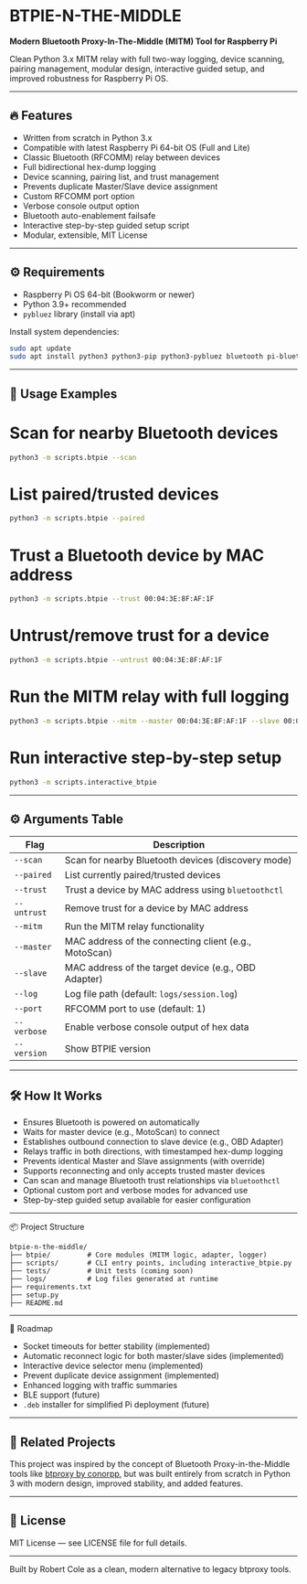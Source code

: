 # BTPIE-N-THE-MIDDLE

**Modern Bluetooth Proxy-In-The-Middle (MITM) Tool for Raspberry Pi**

Clean Python 3.x MITM relay with full two-way logging, device scanning, pairing management, modular design, interactive guided setup, and improved robustness for Raspberry Pi OS.

---

## 🔥 Features

- Written from scratch in Python 3.x
- Compatible with latest Raspberry Pi 64-bit OS (Full and Lite)
- Classic Bluetooth (RFCOMM) relay between devices
- Full bidirectional hex-dump logging
- Device scanning, pairing list, and trust management
- Prevents duplicate Master/Slave device assignment
- Custom RFCOMM port option
- Verbose console output option
- Bluetooth auto-enablement failsafe
- Interactive step-by-step guided setup script
- Modular, extensible, MIT License

---

## ⚙️ Requirements

- Raspberry Pi OS 64-bit (Bookworm or newer)
- Python 3.9+ recommended
- `pybluez` library (install via apt)

Install system dependencies:

```bash
sudo apt update
sudo apt install python3 python3-pip python3-pybluez bluetooth pi-bluetooth
```

---

## 🚀 Usage Examples

# Scan for nearby Bluetooth devices
```bash
python3 -m scripts.btpie --scan
```
# List paired/trusted devices
```bash
python3 -m scripts.btpie --paired
```
# Trust a Bluetooth device by MAC address
```bash
python3 -m scripts.btpie --trust 00:04:3E:8F:AF:1F
```
# Untrust/remove trust for a device
```bash
python3 -m scripts.btpie --untrust 00:04:3E:8F:AF:1F
```
# Run the MITM relay with full logging
```bash
python3 -m scripts.btpie --mitm --master 00:04:3E:8F:AF:1F --slave 00:02:1E:8F:AF:3F --log logs/session.log --port 1 --verbose
```
# Run interactive step-by-step setup
```bash
python3 -m scripts.interactive_btpie
```

---

## ⚙️ Arguments Table

| Flag         | Description                                           |
|--------------|-------------------------------------------------------|
| `--scan`     | Scan for nearby Bluetooth devices (discovery mode)    |
| `--paired`   | List currently paired/trusted devices                 |
| `--trust`    | Trust a device by MAC address using `bluetoothctl`    |
| `--untrust`  | Remove trust for a device by MAC address              |
| `--mitm`     | Run the MITM relay functionality                      |
| `--master`   | MAC address of the connecting client (e.g., MotoScan) |
| `--slave`    | MAC address of the target device (e.g., OBD Adapter)  |
| `--log`      | Log file path (default: `logs/session.log`)           |
| `--port`     | RFCOMM port to use (default: 1)                       |
| `--verbose`  | Enable verbose console output of hex data             |
| `--version`  | Show BTPIE version                                    |

---

## 🛠 How It Works

* Ensures Bluetooth is powered on automatically
* Waits for master device (e.g., MotoScan) to connect
* Establishes outbound connection to slave device (e.g., OBD Adapter)
* Relays traffic in both directions, with timestamped hex-dump logging
* Prevents identical Master and Slave assignments (with override)
* Supports reconnecting and only accepts trusted master devices
* Can scan and manage Bluetooth trust relationships via `bluetoothctl`
* Optional custom port and verbose modes for advanced use
* Step-by-step guided setup available for easier configuration

---

📦 Project Structure
```text
btpie-n-the-middle/
├── btpie/         # Core modules (MITM logic, adapter, logger)
├── scripts/       # CLI entry points, including interactive_btpie.py
├── tests/         # Unit tests (coming soon)
├── logs/          # Log files generated at runtime
├── requirements.txt
├── setup.py
├── README.md
```
---

🧭 Roadmap

* Socket timeouts for better stability (implemented)
* Automatic reconnect logic for both master/slave sides (implemented)
* Interactive device selector menu (implemented)
* Prevent duplicate device assignment (implemented)
* Enhanced logging with traffic summaries
* BLE support (future)
* `.deb` installer for simplified Pi deployment (future)

---

## 🔗 Related Projects

This project was inspired by the concept of Bluetooth Proxy-in-the-Middle tools like [btproxy by conorpp](https://github.com/conorpp/btproxy), but was built entirely from scratch in Python 3 with modern design, improved stability, and added features.

---

## 📄 License

MIT License — see LICENSE file for full details.

---
Built by Robert Cole as a clean, modern alternative to legacy btproxy tools.
